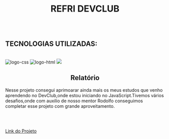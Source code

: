 <h1 align="center">REFRI DEVCLUB</h1>

<br>
<br>
<h2>TECNOLOGIAS UTILIZADAS:</h2>

<br>

<img src="https://img.shields.io/badge/CSS3-1572B6?style=for-the-badge&logo=css3&logoColor=white" alt="logo-css" />
<img src="https://img.shields.io/badge/HTML5-E34F26?style=for-the-badge&logo=html5&logoColor=white" alt="logo-html" />
<img src="https://img.shields.io/badge/JavaScript-323330?style=for-the-badge&logo=javascript&logoColor=F7DF1E" />

<br>
<h2 align="center">Relatório</h2>

<p>Nesse projeto consegui aprimoarar ainda mais os meus estudos que venho aprendendo no DevClub,onde estou iniciando no JavaScript.Tivemos vários desafios,onde com auxilio de nosso mentor Rodolfo conseguimos completar esse projeto com grande aproveitamento.</p>

<br>
<br>

<a href=" https://kaiquesouzam.github.io/projeto-refri-js/">Link do Projeto</a>
